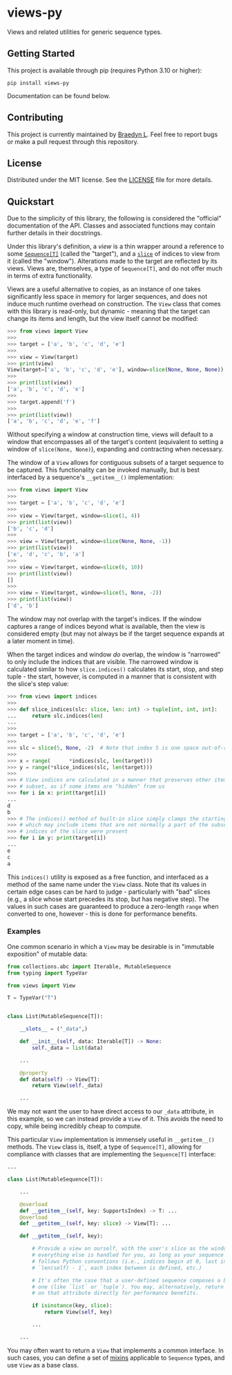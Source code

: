 # views-py

Views and related utilities for generic sequence types.

## Getting Started

This project is available through pip (requires Python 3.10 or higher):

```
pip install views-py
```

Documentation can be found below.

## Contributing

This project is currently maintained by [Braedyn L](https://github.com/braedynl). Feel free to report bugs or make a pull request through this repository.

## License

Distributed under the MIT license. See the [LICENSE](LICENSE) file for more details.

## Quickstart

Due to the simplicity of this library, the following is considered the "official" documentation of the API. Classes and associated functions may contain further details in their docstrings.

Under this library's definition, a *view* is a thin wrapper around a reference to some [`Sequence[T]`](https://docs.python.org/3/library/collections.abc.html#collections-abstract-base-classes) (called the "target"), and a [`slice`](https://docs.python.org/3/library/functions.html#slice) of indices to view from it (called the "window"). Alterations made to the target are reflected by its views. Views are, themselves, a type of `Sequence[T]`, and do not offer much in terms of extra functionality.

Views are a useful alternative to copies, as an instance of one takes significantly less space in memory for larger sequences, and does not induce much runtime overhead on construction. The `View` class that comes with this library is read-only, but dynamic - meaning that the target can change its items and length, but the view itself cannot be modified:

```python
>>> from views import View
>>>
>>> target = ['a', 'b', 'c', 'd', 'e']
>>>
>>> view = View(target)
>>> print(view)
View(target=['a', 'b', 'c', 'd', 'e'], window=slice(None, None, None))
>>>
>>> print(list(view))
['a', 'b', 'c', 'd', 'e']
>>>
>>> target.append('f')
>>>
>>> print(list(view))
['a', 'b', 'c', 'd', 'e', 'f']
```

Without specifying a window at construction time, views will default to a window that encompasses all of the target's content (equivalent to setting a window of `slice(None, None)`), expanding and contracting when necessary.

The window of a `View` allows for contiguous subsets of a target sequence to be captured. This functionality can be invoked manually, but is best interfaced by a sequence's `__getitem__()` implementation:

```python
>>> from views import View
>>>
>>> target = ['a', 'b', 'c', 'd', 'e']
>>>
>>> view = View(target, window=slice(1, 4))
>>> print(list(view))
['b', 'c', 'd']
>>>
>>> view = View(target, window=slice(None, None, -1))
>>> print(list(view))
['e', 'd', 'c', 'b', 'a']
>>>
>>> view = View(target, window=slice(6, 10))
>>> print(list(view))
[]
>>>
>>> view = View(target, window=slice(5, None, -2))
>>> print(list(view))
['d', 'b']
```

The window may not overlap with the target's indices. If the window captures a range of indices beyond what is available, then the view is considered empty (but may not always be if the target sequence expands at a later moment in time).

When the target indices and window *do* overlap, the window is "narrowed" to only include the indices that are visible. The narrowed window is calculated similar to how `slice.indices()` calculates its start, stop, and step tuple - the start, however, is computed in a manner that is consistent with the slice's step value:

```python
>>> from views import indices
>>>
>>> def slice_indices(slc: slice, len: int) -> tuple[int, int, int]:
...     return slc.indices(len)
...
>>>
>>> target = ['a', 'b', 'c', 'd', 'e']
>>>
>>> slc = slice(5, None, -2)  # Note that index 5 is one space out-of-range
>>>
>>> x = range(      *indices(slc, len(target)))
>>> y = range(*slice_indices(slc, len(target)))
>>>
>>> # View indices are calculated in a manner that preserves other items of the
>>> # subset, as if some items are "hidden" from us
>>> for i in x: print(target[i])
...
d
b
>>> # The indices() method of built-in slice simply clamps the starting value,
>>> # which may include items that are not normally a part of the subset if all
>>> # indices of the slice were present
>>> for i in y: print(target[i])
...
e
c
a
```

This `indices()` utility is exposed as a free function, and interfaced as a method of the same name under the `View` class. Note that its values in certain edge cases can be hard to judge - particularly with "bad" slices (e.g., a slice whose start precedes its stop, but has negative step). The values in such cases are guaranteed to produce a zero-length `range` when converted to one, however - this is done for performance benefits.

### Examples

One common scenario in which a `View` may be desirable is in "immutable exposition" of mutable data:

```python
from collections.abc import Iterable, MutableSequence
from typing import TypeVar

from views import View

T = TypeVar("T")


class List(MutableSequence[T]):

    __slots__ = ("_data",)

    def __init__(self, data: Iterable[T]) -> None:
        self._data = list(data)

    ...

    @property
    def data(self) -> View[T]:
        return View(self._data)

    ...
```

We may not want the user to have direct access to our `_data` attribute, in this example, so we can instead provide a `View` of it. This avoids the need to copy, while being incredibly cheap to compute.

This particular `View` implementation is immensely useful in `__getitem__()` methods. The `View` class is, itself, a type of `Sequence[T]`, allowing for compliance with classes that are implementing the `Sequence[T]` interface:

```python
...

class List(MutableSequence[T]):

    ...

    @overload
    def __getitem__(self, key: SupportsIndex) -> T: ...
    @overload
    def __getitem__(self, key: slice) -> View[T]: ...

    def __getitem__(self, key):

        # Provide a view on ourself, with the user's slice as the window -
        # everything else is handled for you, as long as your sequence type
        # follows Python conventions (i.e., indices begin at 0, last index is
        # `len(self) - 1`, each index between is defined, etc.)

        # It's often the case that a user-defined sequence composes a built-in
        # one (like `list` or `tuple`). You may, alternatively, return a view
        # on that attribute directly for performance benefits.

        if isinstance(key, slice):
            return View(self, key)

        ...

    ...
```

You may often want to return a `View` that implements a common interface. In such cases, you can define a set of [mixins](https://stackoverflow.com/questions/533631/what-is-a-mixin-and-why-is-it-useful) applicable to `Sequence` types, and use `View` as a base class.
